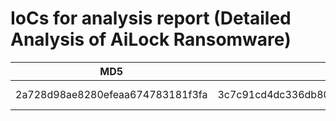 # IoCs for analysis report (Detailed Analysis of AiLock Ransomware)

|               MD5                |                              SHA256                              |        Type        |
| :------------------------------: | :--------------------------------------------------------------: | :----------------: |
| 2a728d98ae8280efeaa674783181f3fa | 3c7c91cd4dc336db8082e07ab7549556f05d80acbc778afc2dade67c02002f69 |      AiLock Ransomware       |